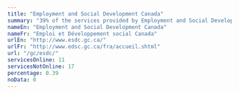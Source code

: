 ```yaml
---
title: "Employment and Social Development Canada"
summary: "39% of the services provided by Employment and Social Development Canada are available end-to-end online. 11 are available online, and 17 are not available online."
nameEn: "Employment and Social Development Canada"
nameFr: "Emploi et Développement social Canada"
urlEn: "http://www.esdc.gc.ca/"
urlFr: "http://www.edsc.gc.ca/fra/accueil.shtml"
url: "/gc/esdc/"
servicesOnline: 11
servicesNotOnline: 17
percentage: 0.39
noData: 0
---
```

